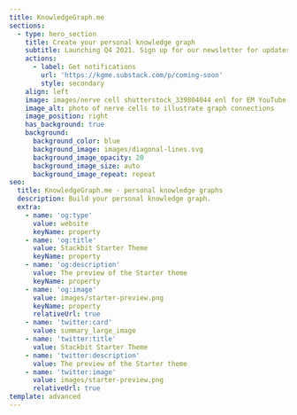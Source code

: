 ```yaml
---
title: KnowledgeGraph.me
sections:
  - type: hero_section
    title: Create your personal knowledge graph
    subtitle: Launching Q4 2021. Sign up for our newsletter for updates.
    actions:
      - label: Get notifications
        url: 'https://kgme.substack.com/p/coming-soon'
        style: secondary
    align: left
    image: images/nerve cell shutterstock_339804044 enl for EM YouTube channel.jpeg
    image_alt: photo of nerve cells to illustrate graph connections
    image_position: right
    has_background: true
    background:
      background_color: blue
      background_image: images/diagonal-lines.svg
      background_image_opacity: 20
      background_image_size: auto
      background_image_repeat: repeat
seo:
  title: KnowledgeGraph.me - personal knowledge graphs
  description: Build your personal knowledge graph.
  extra:
    - name: 'og:type'
      value: website
      keyName: property
    - name: 'og:title'
      value: Stackbit Starter Theme
      keyName: property
    - name: 'og:description'
      value: The preview of the Starter theme
      keyName: property
    - name: 'og:image'
      value: images/starter-preview.png
      keyName: property
      relativeUrl: true
    - name: 'twitter:card'
      value: summary_large_image
    - name: 'twitter:title'
      value: Stackbit Starter Theme
    - name: 'twitter:description'
      value: The preview of the Starter theme
    - name: 'twitter:image'
      value: images/starter-preview.png
      relativeUrl: true
template: advanced
---
```

